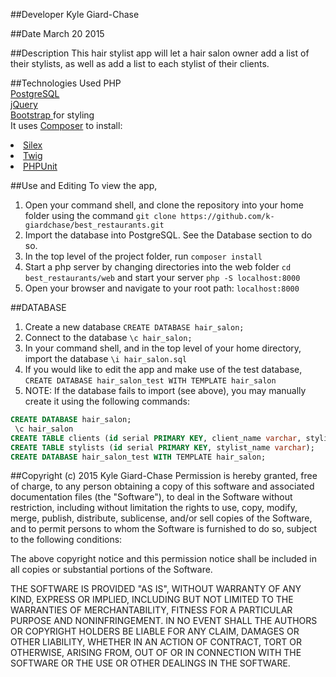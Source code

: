 ##Developer
Kyle Giard-Chase

##Date
March 20 2015

##Description
This hair stylist app will let a hair salon owner add a list of their stylists, as well as add a list to each stylist of their clients.


##Technologies Used
PHP <br>
<a href='http://www.postgresql.org/'>PostgreSQL</a> <br>
<a href='https://developers.google.com/speed/libraries/'>jQuery</a> <br>
<a href='http://getbootstrap.com/'>Bootstrap </a>for styling <br>
It uses <a href='https://getcomposer.org/'>Composer</a> to install:
<li>
<a href='http://silex.sensiolabs.org/'>Silex</a>
</li>
<li><a href='http://twig.sensiolabs.org/'>Twig</a></li>
<li><a href='https://phpunit.de/'>PHPUnit</a></li>

##Use and Editing
To view the app,<br>
1. Open your command shell, and clone the repository into your home folder using the command `git clone https://github.com/k-giardchase/best_restaurants.git`<br>
2. Import the database into PostgreSQL. See the Database section to do so.<br>
3. In the top level of the project folder, run `composer install`<br>
4. Start a php server by changing directories into the web folder `cd best_restaurants/web`
and start your server `php -S localhost:8000`<br>
5. Open your browser and navigate to your root path: `localhost:8000`

##DATABASE
1. Create a new database `CREATE DATABASE hair_salon;`<br>
2. Connect to the database `\c hair_salon;`<br>
3. In your command shell, and in the top level of your home directory, import the database `\i hair_salon.sql`<br>
4. If you would like to edit the app and make use of the test database, `CREATE DATABASE hair_salon_test WITH TEMPLATE hair_salon`<br>
5. NOTE: If the database fails to import (see above), you may manually create it using the following commands:<br>
```sql
CREATE DATABASE hair_salon;
 \c hair_salon
CREATE TABLE clients (id serial PRIMARY KEY, client_name varchar, stylist_id int);
CREATE TABLE stylists (id serial PRIMARY KEY, stylist_name varchar);
CREATE DATABASE hair_salon_test WITH TEMPLATE hair_salon;
```

##Copyright (c) 2015 Kyle Giard-Chase
Permission is hereby granted, free of charge, to any person obtaining a copy
of this software and associated documentation files (the "Software"), to deal
in the Software without restriction, including without limitation the rights
to use, copy, modify, merge, publish, distribute, sublicense, and/or sell
copies of the Software, and to permit persons to whom the Software is
furnished to do so, subject to the following conditions:

The above copyright notice and this permission notice shall be included in
all copies or substantial portions of the Software.

THE SOFTWARE IS PROVIDED "AS IS", WITHOUT WARRANTY OF ANY KIND, EXPRESS OR
IMPLIED, INCLUDING BUT NOT LIMITED TO THE WARRANTIES OF MERCHANTABILITY,
FITNESS FOR A PARTICULAR PURPOSE AND NONINFRINGEMENT. IN NO EVENT SHALL THE
AUTHORS OR COPYRIGHT HOLDERS BE LIABLE FOR ANY CLAIM, DAMAGES OR OTHER
LIABILITY, WHETHER IN AN ACTION OF CONTRACT, TORT OR OTHERWISE, ARISING FROM,
OUT OF OR IN CONNECTION WITH THE SOFTWARE OR THE USE OR OTHER DEALINGS IN
THE SOFTWARE.
